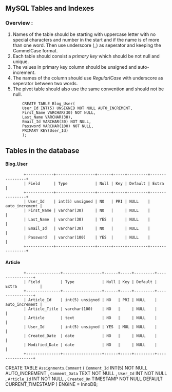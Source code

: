 ## MySQL Tables and Indexes

### Overview :

1.  Names of the table should be starting with uppercase letter with no special characters and number in the start and if the name is  of more than one word. Then use underscore (_) as seperator and keeping the CammelCase format.
2. Each table should consist a *primary key* which should be not null and unique.
3. The values in primary key column should be unsigned and auto-increment.
4. The names of the column should use *RegularlCase* with underscore as seperator between two words.
5. The pivot table should also use the same convention and should not be null.
    ```
        CREATE TABLE Blog_User(
        User_Id INT(5) UNSIGNED NOT NULL AUTO_INCREMENT,
        First_Name VARCHAR(30) NOT NULL,
        Last_Name VARCHAR(30),
        Email_Id VARCHAR(30) NOT NULL,
        Password VARCHAR(100) NOT NULL,
        PRIMARY KEY(User_Id)
        );
    ```
    
## Tables in the database
#### Blog_User
            +------------+-----------------+------+-----+---------+----------------+
            | Field      | Type            | Null | Key | Default | Extra          |
            +------------+-----------------+------+-----+---------+----------------+
            | User_Id    | int(5) unsigned | NO   | PRI | NULL    | auto_increment |
            | First_Name | varchar(30)     | NO   |     | NULL    |                |
            | Last_Name  | varchar(30)     | YES  |     | NULL    |                |
            | Email_Id   | varchar(30)     | NO   |     | NULL    |                |
            | Password   | varchar(100)    | YES  |     | NULL    |                |
            +------------+-----------------+------+-----+---------+----------------+
#### Article
            +---------------+-----------------+------+-----+---------+----------------+
            | Field         | Type            | Null | Key | Default | Extra          |
            +---------------+-----------------+------+-----+---------+----------------+
            | Article_Id    | int(5) unsigned | NO   | PRI | NULL    | auto_increment |
            | Article_Title | varchar(100)    | NO   |     | NULL    |                |
            | Article       | text            | NO   |     | NULL    |                |
            | User_Id       | int(5) unsigned | YES  | MUL | NULL    |                |
            | Created_Date  | date            | NO   |     | NULL    |                |
            | Modified_Date | date            | NO   |     | NULL    |                |
            +---------------+-----------------+------+-----+---------+----------------+


CREATE TABLE `Assignments`.`Comment` ( `Comment_Id` INT(5) NOT NULL AUTO_INCREMENT , `Comment_Data` TEXT NOT NULL , `User_Id` INT NOT NULL , `Article_Id` INT NOT NULL , `Created_On` TIMESTAMP NOT NULL DEFAULT CURRENT_TIMESTAMP ) ENGINE = InnoDB;